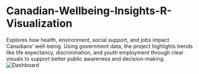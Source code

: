 # Canadian-Wellbeing-Insights-R-Visualization
Explores how health, environment, social support, and jobs impact Canadians’ well-being. Using government data, the project highlights trends like life expectancy, discrimination, and youth employment through clear visuals to support better public awareness and decision-making.
![Dashboard](https://github.com/user-attachments/assets/012e6a19-5eec-4ace-a02d-0c096f6ca0c0)

